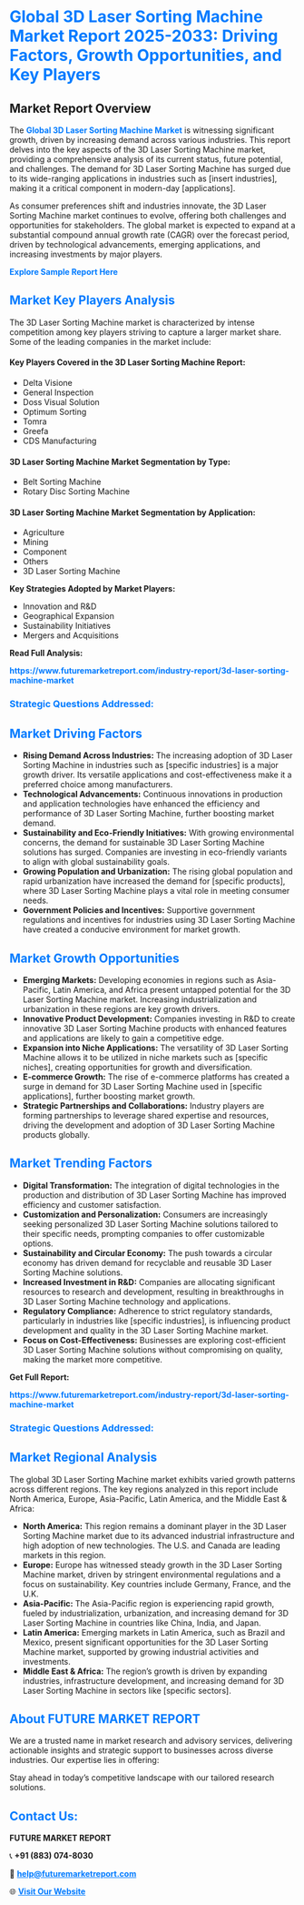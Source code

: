 <h1 style="color: #007BFF;">Global 3D Laser Sorting Machine Market Report 2025-2033: Driving Factors, Growth Opportunities, and Key Players</h1>

<section id="overview">
<h2>Market Report Overview</h2>
<p>The <a href="https://www.futuremarketreport.com/industry-report/3d-laser-sorting-machine-market" style="color: #007BFF; text-decoration: none;"><strong>Global 3D Laser Sorting Machine Market</strong></a> is witnessing significant growth, driven by increasing demand across various industries. This report delves into the key aspects of the 3D Laser Sorting Machine market, providing a comprehensive analysis of its current status, future potential, and challenges. The demand for 3D Laser Sorting Machine has surged due to its wide-ranging applications in industries such as [insert industries], making it a critical component in modern-day [applications].</p>
<p>As consumer preferences shift and industries innovate, the 3D Laser Sorting Machine market continues to evolve, offering both challenges and opportunities for stakeholders. The global market is expected to expand at a substantial compound annual growth rate (CAGR) over the forecast period, driven by technological advancements, emerging applications, and increasing investments by major players.</p>
</section>

<section id="overview">
<p><a href="https://www.futuremarketreport.com/request-sample/reportId=113278" style="color: #007BFF; text-decoration: none;"><strong>Explore Sample Report Here</strong></a></p>
</section>

<section id="key-players">
<h2 style="color: #007BFF;">Market Key Players Analysis</h2>
<p>The 3D Laser Sorting Machine market is characterized by intense competition among key players striving to capture a larger market share. Some of the leading companies in the market include:</p>
<h4>Key Players Covered in the 3D Laser Sorting Machine Report:</h4>
<ul><li>Delta Visione</li><li>General Inspection</li><li>Doss Visual Solution</li><li>Optimum Sorting</li><li>Tomra</li><li>Greefa</li><li>CDS Manufacturing</li></ul>
<h4>3D Laser Sorting Machine Market Segmentation by Type:</h4>
<ul><li>Belt Sorting Machine</li><li>Rotary Disc Sorting Machine</li></ul>

<h4>3D Laser Sorting Machine Market Segmentation by Application:</h4>
<ul><li>Agriculture</li><li>Mining</li><li>Component</li><li>Others</li><li>3D Laser Sorting Machine</li></ul>
<p><strong>Key Strategies Adopted by Market Players:</strong></p>
<ul>
<li>Innovation and R&D</li>
<li>Geographical Expansion</li>
<li>Sustainability Initiatives</li>
<li>Mergers and Acquisitions</li>
</ul>
</section>

<section>
<p><strong>Read Full Analysis: </strong></p><a href="https://www.futuremarketreport.com/industry-report/3d-laser-sorting-machine-market" style="color: #007BFF; text-decoration: none;"><strong>https://www.futuremarketreport.com/industry-report/3d-laser-sorting-machine-market</strong></a>
<h3 style="color: #007BFF;">Strategic Questions Addressed:</h3>
</section>

<section id="driving-factors">
<h2 style="color: #007BFF;">Market Driving Factors</h2>
<ul>
<li><strong>Rising Demand Across Industries:</strong> The increasing adoption of 3D Laser Sorting Machine in industries such as [specific industries] is a major growth driver. Its versatile applications and cost-effectiveness make it a preferred choice among manufacturers.</li>
<li><strong>Technological Advancements:</strong> Continuous innovations in production and application technologies have enhanced the efficiency and performance of 3D Laser Sorting Machine, further boosting market demand.</li>
<li><strong>Sustainability and Eco-Friendly Initiatives:</strong> With growing environmental concerns, the demand for sustainable 3D Laser Sorting Machine solutions has surged. Companies are investing in eco-friendly variants to align with global sustainability goals.</li>
<li><strong>Growing Population and Urbanization:</strong> The rising global population and rapid urbanization have increased the demand for [specific products], where 3D Laser Sorting Machine plays a vital role in meeting consumer needs.</li>
<li><strong>Government Policies and Incentives:</strong> Supportive government regulations and incentives for industries using 3D Laser Sorting Machine have created a conducive environment for market growth.</li>
</ul>
</section>

<section id="growth-opportunities">
<h2 style="color: #007BFF;">Market Growth Opportunities</h2>
<ul>
<li><strong>Emerging Markets:</strong> Developing economies in regions such as Asia-Pacific, Latin America, and Africa present untapped potential for the 3D Laser Sorting Machine market. Increasing industrialization and urbanization in these regions are key growth drivers.</li>
<li><strong>Innovative Product Development:</strong> Companies investing in R&D to create innovative 3D Laser Sorting Machine products with enhanced features and applications are likely to gain a competitive edge.</li>
<li><strong>Expansion into Niche Applications:</strong> The versatility of 3D Laser Sorting Machine allows it to be utilized in niche markets such as [specific niches], creating opportunities for growth and diversification.</li>
<li><strong>E-commerce Growth:</strong> The rise of e-commerce platforms has created a surge in demand for 3D Laser Sorting Machine used in [specific applications], further boosting market growth.</li>
<li><strong>Strategic Partnerships and Collaborations:</strong> Industry players are forming partnerships to leverage shared expertise and resources, driving the development and adoption of 3D Laser Sorting Machine products globally.</li>
</ul>
</section>

<section id="trending-factors">
<h2 style="color: #007BFF;">Market Trending Factors</h2>
<ul>
<li><strong>Digital Transformation:</strong> The integration of digital technologies in the production and distribution of 3D Laser Sorting Machine has improved efficiency and customer satisfaction.</li>
<li><strong>Customization and Personalization:</strong> Consumers are increasingly seeking personalized 3D Laser Sorting Machine solutions tailored to their specific needs, prompting companies to offer customizable options.</li>
<li><strong>Sustainability and Circular Economy:</strong> The push towards a circular economy has driven demand for recyclable and reusable 3D Laser Sorting Machine solutions.</li>
<li><strong>Increased Investment in R&D:</strong> Companies are allocating significant resources to research and development, resulting in breakthroughs in 3D Laser Sorting Machine technology and applications.</li>
<li><strong>Regulatory Compliance:</strong> Adherence to strict regulatory standards, particularly in industries like [specific industries], is influencing product development and quality in the 3D Laser Sorting Machine market.</li>
<li><strong>Focus on Cost-Effectiveness:</strong> Businesses are exploring cost-efficient 3D Laser Sorting Machine solutions without compromising on quality, making the market more competitive.</li>
</ul>
</section>

<section>
<p><strong>Get Full Report: </strong></p><a href="https://www.futuremarketreport.com/industry-report/3d-laser-sorting-machine-market" style="color: #007BFF; text-decoration: none;"><strong>https://www.futuremarketreport.com/industry-report/3d-laser-sorting-machine-market</strong></a>
<h3 style="color: #007BFF;">Strategic Questions Addressed:</h3>
</section>


<section id="regional-analysis">
<h2 style="color: #007BFF;">Market Regional Analysis</h2>
<p>The global 3D Laser Sorting Machine market exhibits varied growth patterns across different regions. The key regions analyzed in this report include North America, Europe, Asia-Pacific, Latin America, and the Middle East & Africa:</p>
<ul>
<li><strong>North America:</strong> This region remains a dominant player in the 3D Laser Sorting Machine market due to its advanced industrial infrastructure and high adoption of new technologies. The U.S. and Canada are leading markets in this region.</li>
<li><strong>Europe:</strong> Europe has witnessed steady growth in the 3D Laser Sorting Machine market, driven by stringent environmental regulations and a focus on sustainability. Key countries include Germany, France, and the U.K.</li>
<li><strong>Asia-Pacific:</strong> The Asia-Pacific region is experiencing rapid growth, fueled by industrialization, urbanization, and increasing demand for 3D Laser Sorting Machine in countries like China, India, and Japan.</li>
<li><strong>Latin America:</strong> Emerging markets in Latin America, such as Brazil and Mexico, present significant opportunities for the 3D Laser Sorting Machine market, supported by growing industrial activities and investments.</li>
<li><strong>Middle East & Africa:</strong> The region’s growth is driven by expanding industries, infrastructure development, and increasing demand for 3D Laser Sorting Machine in sectors like [specific sectors].</li>
</ul>
</section>

<footer>
<h2 style="color: #007BFF;">About FUTURE MARKET REPORT</h2>
<p>We are a trusted name in market research and advisory services, delivering actionable insights and strategic support to businesses across diverse industries. Our expertise lies in offering:</p>

<p>Stay ahead in today’s competitive landscape with our tailored research solutions.</p>

<h2 style="color: #007BFF;">Contact Us:</h2>
<p><strong>FUTURE MARKET REPORT</strong></p>
<p>📞 <strong>+91 (883) 074-8030</strong></p>
<p>📧 <strong><a href="mailto:help@futuremarketreport.com" style="color: #007BFF;">help@futuremarketreport.com</a></strong></p>
<p>🌐 <strong><a href="https://www.futuremarketreport.com/" style="color: #007BFF;">Visit Our Website</a></strong></p>
</footer>